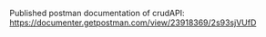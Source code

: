 Published postman documentation of crudAPI: https://documenter.getpostman.com/view/23918369/2s93sjVUfD